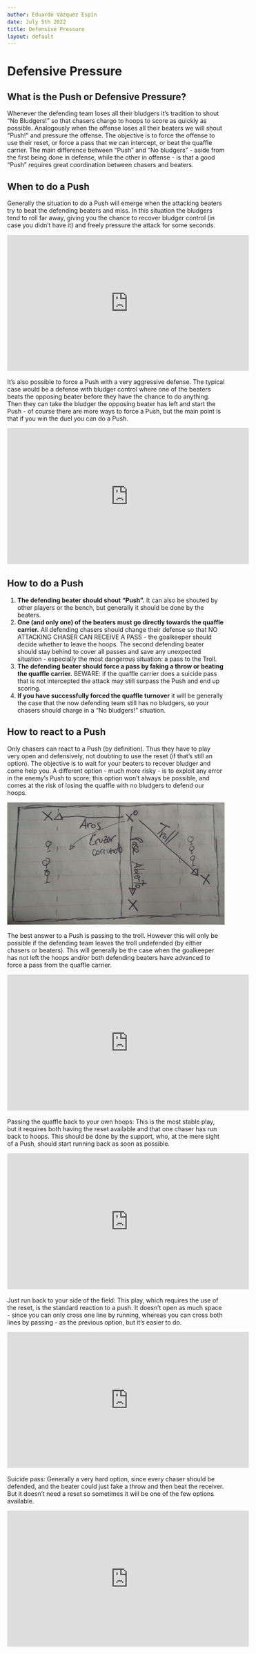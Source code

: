 ```yaml
---
author: Eduardo Vázquez Espín
date: July 5th 2022
title: Defensive Pressure
layout: default
---
```


# Defensive Pressure

## What is the Push or Defensive Pressure?

Whenever the defending team loses all their bludgers it’s tradition to shout “No Bludgers!” so that chasers chargo to hoops to score as quickly as possible. Analogously when the offense loses all their beaters we will shout “Push!” and pressure the offense. The objective is to force the offense to use their reset, or force a pass that we can intercept, or beat the quaffle carrier. The main difference between “Push” and “No bludgers” - aside from the first being done in defense, while the other in offense - is that a good “Push” requires great coordination between chasers and beaters.

## When to do a Push

Generally the situation to do a Push will emerge when the attacking beaters try to beat the defending beaters and miss. In this situation the bludgers tend to roll far away, giving you the chance to recover bludger control (in case you didn’t have it) and freely pressure the attack for some seconds.

<iframe width="560" height="315" src="https://www.youtube.com/embed/Po71feb9iUM?clip=Ugkx4yxE684A1pF0DLFosiNzSMI-oH0EEN3k&amp;clipt=EKDvDxjIshE" title="Defensive Pressure - Ideal Case" frameborder="0" allow="accelerometer; autoplay; clipboard-write; encrypted-media; gyroscope; picture-in-picture" allowfullscreen></iframe>

It’s also possible to force a Push with a very aggressive defense. The typical case would be a defense with bludger control where one of the beaters beats the opposing beater before they have the chance to do anything. Then they can take the bludger the opposing beater has left and start the Push - of course there are more ways to force a Push, but the main point is that if you win the duel you can do a Push.

<iframe width="560" height="315" src="https://www.youtube.com/embed/Po71feb9iUM?clip=UgkxxnOgqKHFg8H1Vw1OJ9RnycTpvNVYCSxV&amp;clipt=EIDEExiohxU" title="Defensive Pressure - Forcing" frameborder="0" allow="accelerometer; autoplay; clipboard-write; encrypted-media; gyroscope; picture-in-picture" allowfullscreen></iframe>

## How to do a Push

1. **The defending beater should shout “Push”.** It can also be shouted by other players or the bench, but generally it should be done by the beaters.
2. **One (and only one) of the beaters must go directly towards the quaffle carrier.** All defending chasers should change their defense so that NO ATTACKING CHASER CAN RECEIVE A PASS - the goalkeeper should decide whether to leave the hoops. The second defending beater should stay behind to cover all passes and save any unexpected situation - especially the most dangerous situation: a pass to the Troll. 
3. **The defending beater should force a pass by faking a throw or beating the quaffle carrier.** BEWARE: if the quaffle carrier does a suicide pass that is not intercepted the attack may still surpass the Push and end up scoring.
4. **If you have successfully forced the quaffle turnover** it will be generally the case that the now defending team still has no bludgers, so your chasers should charge in a “No bludgers!” situation. 

## How to react to a Push

Only chasers can react to a Push (by definition). Thus they have to play very open and defensively, not doubting to use the reset (if that’s still an option). The objective is to wait for your beaters to recover bludger and come help you. A different option - much more risky - is to exploit any error in the enemy’s Push to score; this option won’t always be possible, and comes at the risk of losing the quaffle with no bludgers to defend our hoops.

![Push Reaction](../../img/push-reaction.png)

The best answer to a Push is passing to the troll. However this will only be possible if the defending team leaves the troll undefended (by either chasers or beaters). This will generally be the case when the goalkeeper has not left the hoops and/or both defending beaters have advanced to force a pass from the quaffle carrier. 

<iframe width="560" height="315" src="https://www.youtube.com/embed/Po71feb9iUM?clip=UgkxxnOgqKHFg8H1Vw1OJ9RnycTpvNVYCSxV&amp;clipt=EIDEExiohxU" title="Defensive Pressure - Passing to Troll" frameborder="0" allow="accelerometer; autoplay; clipboard-write; encrypted-media; gyroscope; picture-in-picture" allowfullscreen></iframe>

Passing the quaffle back to your own hoops: This is the most stable play, but it requires both having the reset available and that one chaser has run back to hoops. This should be done by the support, who, at the mere sight of a Push, should start running back as soon as possible.

<iframe width="560" height="315" src="https://www.youtube.com/embed/Po71feb9iUM?clip=Ugkxqm5R3h8u6flzxL0H3j3YEGnn7q6gX-84&amp;clipt=EJDPUxi4klU" title="Defensive Pressure - Passing to Keeper Zone" frameborder="0" allow="accelerometer; autoplay; clipboard-write; encrypted-media; gyroscope; picture-in-picture" allowfullscreen></iframe>

Just run back to your side of the field: This play, which requires the use of the reset, is the standard reaction to a push. It doesn’t open as much space - since you can only cross one line by running, whereas you can cross both lines by passing - as the previous option, but it’s easier to do.

<iframe width="560" height="315" src="https://www.youtube.com/embed/ndr7iEyZafs?clip=UgkxxMDZf4f8zRQtBHaTwJosIZCL-2Me-PHv&amp;clipt=EMDXSxjg80w" title="Defensive Pressure - Using the Reset" frameborder="0" allow="accelerometer; autoplay; clipboard-write; encrypted-media; gyroscope; picture-in-picture" allowfullscreen></iframe>

Suicide pass: Generally a very hard option, since every chaser should be defended, and the beater could just fake a throw and then beat the receiver. But it doesn’t need a reset so sometimes it will be one of the few options available.

<iframe width="560" height="315" src="https://www.youtube.com/embed/Po71feb9iUM?clip=Ugkx9lup7Ys92_goljHvvhpHprztKJJHhxVJ&amp;clipt=EMjgVRjg1VY" title="Defensive Pressure - Suicide Passing" frameborder="0" allow="accelerometer; autoplay; clipboard-write; encrypted-media; gyroscope; picture-in-picture" allowfullscreen></iframe>